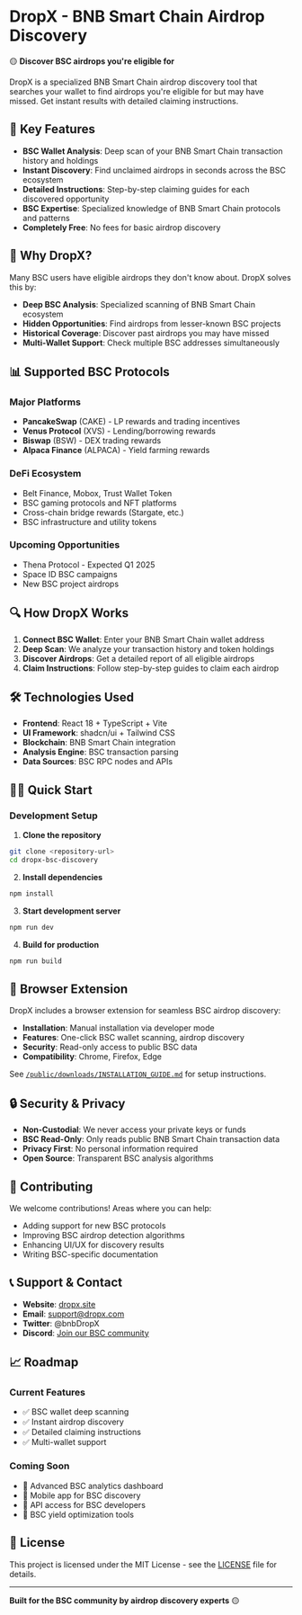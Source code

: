 # DropX - BNB Smart Chain Airdrop Discovery

🟡 **Discover BSC airdrops you're eligible for**

DropX is a specialized BNB Smart Chain airdrop discovery tool that searches your wallet to find airdrops you're eligible for but may have missed. Get instant results with detailed claiming instructions.

## 🌟 Key Features

- **BSC Wallet Analysis**: Deep scan of your BNB Smart Chain transaction history and holdings
- **Instant Discovery**: Find unclaimed airdrops in seconds across the BSC ecosystem  
- **Detailed Instructions**: Step-by-step claiming guides for each discovered opportunity
- **BSC Expertise**: Specialized knowledge of BNB Smart Chain protocols and patterns
- **Completely Free**: No fees for basic airdrop discovery

## 🚀 Why DropX?

Many BSC users have eligible airdrops they don't know about. DropX solves this by:

- **Deep BSC Analysis**: Specialized scanning of BNB Smart Chain ecosystem
- **Hidden Opportunities**: Find airdrops from lesser-known BSC projects
- **Historical Coverage**: Discover past airdrops you may have missed
- **Multi-Wallet Support**: Check multiple BSC addresses simultaneously

## 📊 Supported BSC Protocols

### Major Platforms
- **PancakeSwap** (CAKE) - LP rewards and trading incentives
- **Venus Protocol** (XVS) - Lending/borrowing rewards
- **Biswap** (BSW) - DEX trading rewards
- **Alpaca Finance** (ALPACA) - Yield farming rewards

### DeFi Ecosystem
- Belt Finance, Mobox, Trust Wallet Token
- BSC gaming protocols and NFT platforms
- Cross-chain bridge rewards (Stargate, etc.)
- BSC infrastructure and utility tokens

### Upcoming Opportunities
- Thena Protocol - Expected Q1 2025
- Space ID BSC campaigns
- New BSC project airdrops

## 🔍 How DropX Works

1. **Connect BSC Wallet**: Enter your BNB Smart Chain wallet address
2. **Deep Scan**: We analyze your transaction history and token holdings
3. **Discover Airdrops**: Get a detailed report of all eligible airdrops
4. **Claim Instructions**: Follow step-by-step guides to claim each airdrop

## 🛠 Technologies Used

- **Frontend**: React 18 + TypeScript + Vite
- **UI Framework**: shadcn/ui + Tailwind CSS
- **Blockchain**: BNB Smart Chain integration
- **Analysis Engine**: BSC transaction parsing
- **Data Sources**: BSC RPC nodes and APIs

## 🏃‍♂️ Quick Start

### Development Setup
1. **Clone the repository**
```bash
git clone <repository-url>
cd dropx-bsc-discovery
```

2. **Install dependencies**
```bash
npm install
```

3. **Start development server**
```bash
npm run dev
```

4. **Build for production**
```bash
npm run build
```

## 📱 Browser Extension

DropX includes a browser extension for seamless BSC airdrop discovery:

- **Installation**: Manual installation via developer mode
- **Features**: One-click BSC wallet scanning, airdrop discovery
- **Security**: Read-only access to public BSC data
- **Compatibility**: Chrome, Firefox, Edge

See [`/public/downloads/INSTALLATION_GUIDE.md`](./public/downloads/INSTALLATION_GUIDE.md) for setup instructions.

## 🔒 Security & Privacy

- **Non-Custodial**: We never access your private keys or funds
- **BSC Read-Only**: Only reads public BNB Smart Chain transaction data
- **Privacy First**: No personal information required
- **Open Source**: Transparent BSC analysis algorithms

## 🤝 Contributing

We welcome contributions! Areas where you can help:

- Adding support for new BSC protocols
- Improving BSC airdrop detection algorithms  
- Enhancing UI/UX for discovery results
- Writing BSC-specific documentation

## 📞 Support & Contact

- **Website**: [dropx.site](https://dropx.site)
- **Email**: support@dropx.com
- **Twitter**: @bnbDropX
- **Discord**: [Join our BSC community](https://discord.gg/dropx)

## 📈 Roadmap

### Current Features
- ✅ BSC wallet deep scanning
- ✅ Instant airdrop discovery
- ✅ Detailed claiming instructions
- ✅ Multi-wallet support

### Coming Soon
- 🔄 Advanced BSC analytics dashboard
- 🔄 Mobile app for BSC discovery
- 🔄 API access for BSC developers
- 🔄 BSC yield optimization tools

## 📄 License

This project is licensed under the MIT License - see the [LICENSE](LICENSE) file for details.

---

**Built for the BSC community by airdrop discovery experts** 🟡
